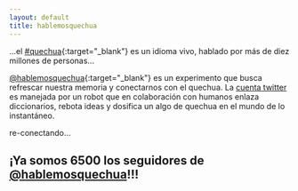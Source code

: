 ```yaml
---
layout: default
title: hablemosquechua
---
```


...el [#quechua](http://http://es.wikipedia.org/wiki/Quechua){:target="_blank"} 
es un idioma vivo, hablado por más de diez millones de personas...

[@hablemosquechua](https://twitter.com/hablemosquechua){:target="_blank"} es un 
experimento que busca refrescar nuestra memoria y conectarnos con el quechua. 
La [cuenta twitter](https://twitter.com/hablemosquechua) es manejada por un robot
que en colaboración con humanos enlaza diccionarios, rebota ideas y dosifica un 
algo de quechua en el mundo de lo instantáneo.

re-conectando...

## ¡Ya somos 6500 los seguidores de [@hablemosquechua](https://twitter.com/hablemosquechua{:target="_blank"})!!!
